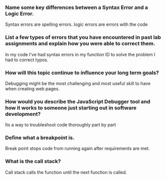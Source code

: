 
### Name some key differences between a Syntax Error and a Logic Error.

Syntax errors are spelling errors. logic errors are errors with the code 

### List a few types of errors that you have encountered in past lab assignments and explain how you were able to correct them.

In my code I've had syntax errors in my function ID to solve the problem I had to correct typos. 

### How will this topic continue to influence your long term goals?

Debugging might be the most challenging and most useful skill to have when creating web pages.

### How would you describe the JavaScript Debugger tool and how it works to someone just starting out in software development?

Its a way to troubleshoot code thoroughly part by part

### Define what a breakpoint is.

Break point stops code from running again after requirements are met.

### What is the call stack?

Call stack calls the function until the next function is called.